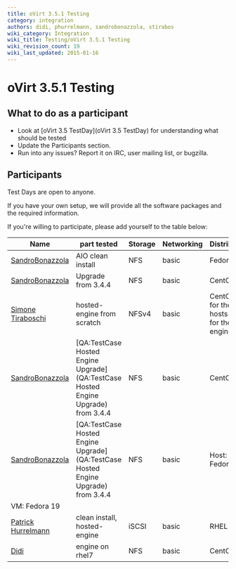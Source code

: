 ```yaml
---
title: oVirt 3.5.1 Testing
category: integration
authors: didi, phurrelmann, sandrobonazzola, stirabos
wiki_category: Integration
wiki_title: Testing/oVirt 3.5.1 Testing
wiki_revision_count: 19
wiki_last_updated: 2015-01-16
---
```


# oVirt 3.5.1 Testing

## What to do as a participant

*   Look at [oVirt 3.5 TestDay](oVirt 3.5 TestDay) for understanding what should be tested
*   Update the Participants section.
*   Run into any issues? Report it on IRC, user mailing list, or bugzilla.

## Participants

Test Days are open to anyone.

If you have your own setup, we will provide all the software packages and the required information.

If you're willing to participate, please add yourself to the table below:

| Name                                               | part tested                                                                                  | Storage | Networking | Distribution                                   | Bugs |
|----------------------------------------------------|----------------------------------------------------------------------------------------------|---------|------------|------------------------------------------------|------|
| [SandroBonazzola](User:SandroBonazzola) | AIO clean install                                                                            | NFS     | basic      | Fedora 20                                      |      |
| [SandroBonazzola](User:SandroBonazzola) | Upgrade from 3.4.4                                                                           | NFS     | basic      | CentOS 6.6                                     |      |
| [Simone Tiraboschi](User:Stirabos)      | hosted-engine from scratch                                                                   | NFSv4   | basic      | CentOS 6.6 for the hosts and for the engine VM |      |
| [SandroBonazzola](User:SandroBonazzola) | [QA:TestCase Hosted Engine Upgrade](QA:TestCase Hosted Engine Upgrade) from 3.4.4 | NFS     | basic      | CentOS 6.6                                     |      |
| [SandroBonazzola](User:SandroBonazzola) | [QA:TestCase Hosted Engine Upgrade](QA:TestCase Hosted Engine Upgrade) from 3.4.4 | NFS     | basic      | Host: Fedora 20                                
                                                                                                                                                                             VM: Fedora 19                                  |      |
| [Patrick Hurrelmann](User:phurrelmann)  | clean install, hosted-engine                                                                 | iSCSI   | basic      | RHEL 7                                         |      |
| [Didi](User:Didi)                       | engine on rhel7                                                                              | NFS     | basic      | CentOS 7                                       |      |
